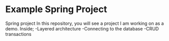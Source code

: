 # Example Spring Project
 Spring project
In this repository, you will see a project I am working on as a demo. Inside;
-Layered architecture
-Connecting to the database
-CRUD transactions

